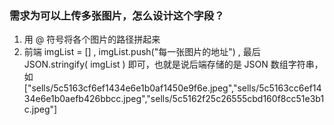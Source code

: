 ### 需求为可以上传多张图片，怎么设计这个字段？
1. 用 @ 符号将各个图片的路径拼起来
2. 前端 imgList = [] , imgList.push("每一张图片的地址") , 最后 JSON.stringify( imgList ) 即可，也就是说后端存储的是 JSON 数组字符串，如
["sells/5c5163cf6ef1434e6e1b0af1450e9f6e.jpeg","sells/5c5163cc6ef1434e6e1b0aefb426bbcc.jpeg","sells/5c5162f25c26555cbd160f8cc51e3b1c.jpeg"]

